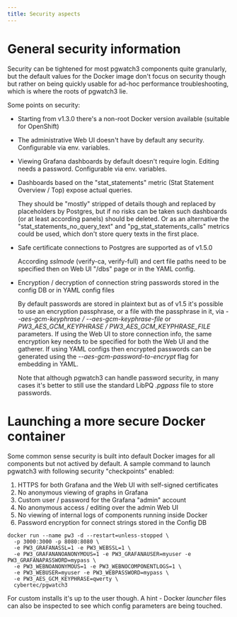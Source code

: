 ```yaml
---
title: Security aspects
---
```


# General security information

Security can be tightened for most pgwatch3 components quite granularly,
but the default values for the Docker image don't focus on security
though but rather on being quickly usable for ad-hoc performance
troubleshooting, which is where the roots of pgwatch3 lie.

Some points on security:

-   Starting from v1.3.0 there's a non-root Docker version available
    (suitable for OpenShift)

-   The administrative Web UI doesn't have by default any security.
    Configurable via env. variables.

-   Viewing Grafana dashboards by default doesn't require login.
    Editing needs a password. Configurable via env. variables.

-   Dashboards based on the "stat_statements" metric (Stat Statement
    Overview / Top) expose actual queries.

    They should be "mostly" stripped of details though and replaced by
    placeholders by Postgres, but if no risks can be taken such
    dashboards (or at least according panels) should be deleted. Or as
    an alternative the "stat_statements_no_query_text" and
    "pg_stat_statements_calls" metrics could be used, which don't
    store query texts in the first place.

-   Safe certificate connections to Postgres are supported as of v1.5.0

    According *sslmode* (verify-ca, verify-full) and cert file paths
    need to be specified then on Web UI "/dbs" page or in the YAML
    config.

-   Encryption / decryption of connection string passwords stored in the
    config DB or in YAML config files

    By default passwords are stored in plaintext but as of v1.5 it's
    possible to use an encryption passphrase, or a file with the
    passphrase in it, via *\--aes-gcm-keyphrase /
    \--aes-gcm-keyphrase-file* or *PW3_AES_GCM_KEYPHRASE /
    PW3_AES_GCM_KEYPHRASE_FILE* parameters. If using the Web UI to store
    connection info, the same encryption key needs to be specified for
    both the Web UI and the gatherer. If using YAML configs then
    encrypted passwords can be generated using the
    *\--aes-gcm-password-to-encrypt* flag for embedding in YAML.

    Note that although pgwatch3 can handle password security, in many
    cases it's better to still use the standard LibPQ *.pgpass* file to
    store passwords.

# Launching a more secure Docker container

Some common sense security is built into default Docker images for all
components but not actived by default. A sample command to launch
pgwatch3 with following security "checkpoints" enabled:

1.  HTTPS for both Grafana and the Web UI with self-signed certificates
2.  No anonymous viewing of graphs in Grafana
3.  Custom user / password for the Grafana "admin" account
4.  No anonymous access / editing over the admin Web UI
5.  No viewing of internal logs of components running inside Docker
6.  Password encryption for connect strings stored in the Config DB

<!-- -->

    docker run --name pw3 -d --restart=unless-stopped \
      -p 3000:3000 -p 8080:8080 \
      -e PW3_GRAFANASSL=1 -e PW3_WEBSSL=1 \
      -e PW3_GRAFANANOANONYMOUS=1 -e PW3_GRAFANAUSER=myuser -e PW3_GRAFANAPASSWORD=mypass \
      -e PW3_WEBNOANONYMOUS=1 -e PW3_WEBNOCOMPONENTLOGS=1 \
      -e PW3_WEBUSER=myuser -e PW3_WEBPASSWORD=mypass \
      -e PW3_AES_GCM_KEYPHRASE=qwerty \
      cybertec/pgwatch3

For custom installs it's up to the user though. A hint - Docker
*launcher* files can also be inspected to see which config parameters
are being touched.
